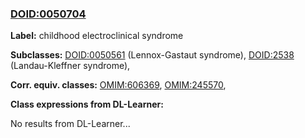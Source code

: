 
### [DOID:0050704](http://purl.obolibrary.org/obo/DOID_0050704)
**Label:** childhood electroclinical syndrome

**Subclasses:** [DOID:0050561](http://purl.obolibrary.org/obo/DOID_0050561) (Lennox-Gastaut syndrome), [DOID:2538](http://purl.obolibrary.org/obo/DOID_2538) (Landau-Kleffner syndrome), 

**Corr. equiv. classes:** [OMIM:606369](http://purl.obolibrary.org/obo/OMIM_606369), [OMIM:245570](http://purl.obolibrary.org/obo/OMIM_245570), 

**Class expressions from DL-Learner:**

No results from DL-Learner...



